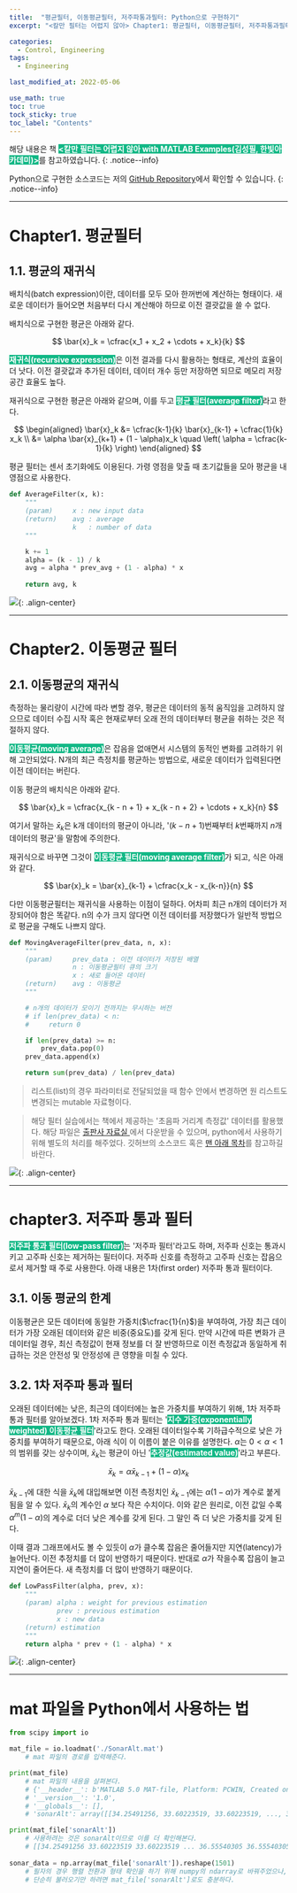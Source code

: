 ```yaml
---
title:  "평균필터, 이동평균필터, 저주파통과필터: Python으로 구현하기"
excerpt: "<칼만 필터는 어렵지 않아> Chapter1: 평균필터, 이동평균필터, 저주파통과필터"

categories:
  - Control, Engineering
tags:
  - Engineering

last_modified_at: 2022-05-06

use_math: true
toc: true
tock_sticky: true
toc_label: "Contents"
---
```


해당 내용은 책 <span style="background-color: #12B886; color: white">**<칼만 필터는 어렵지 않아 with MATLAB Examples(김성필, 한빛아카데미)>**</span>를 참고하였습니다.
{: .notice--info}

Python으로 구현한 소스코드는 저의 [GitHub Repository](https://github.com/winterbloooom/kalman-filter)에서 확인할 수 있습니다.
{: .notice--info}

- - -
  
# Chapter1. 평균필터
## 1.1. 평균의 재귀식
배치식(batch expression)이란, 데이터를 모두 모아 한꺼번에 계산하는 형태이다. 새로운 데이터가 들어오면 처음부터 다시 계산해야 하므로 이전 결괏값을 쓸 수 없다.

배치식으로 구현한 평균은 아래와 같다.

$$
\bar{x}_k = \cfrac{x_1 + x_2 + \cdots + x_k}{k}
$$

<span style="background-color: #12B886; color: white">**재귀식(recursive expression)**</span>은 이전 결과를 다시 활용하는 형태로, 계산의 효율이 더 낫다. 이전 결괏값과 추가된 데이터, 데이터 개수 등만 저장하면 되므로 메모리 저장 공간 효율도 높다.

재귀식으로 구현한 평균은 아래와 같으며, 이를 두고 <span style="background-color: #12B886; color: white">**평균 필터(average filter)**</span>라고 한다.

$$
\begin{aligned} 
\bar{x}_k &= \cfrac{k-1}{k} \bar{x}_{k-1} + \cfrac{1}{k} x_k \\ 
&= \alpha \bar{x}_{k+1} + (1 - \alpha)x_k \quad \left( \alpha = \cfrac{k-1}{k} \right) 
\end{aligned}
$$

평균 필터는 센서 초기화에도 이용된다. 가령 영점을 맞출 때 초기값들을 모아 평균을 내 영점으로 사용한다.

```py
def AverageFilter(x, k):
    """
    (param)     x : new input data
    (return)    avg : average
                k	: number of data
    """

    k += 1    
    alpha = (k - 1) / k
    avg = alpha * prev_avg + (1 - alpha) * x
    
    return avg, k
```

![](https://velog.velcdn.com/images/717lumos/post/ed068588-7ad3-4bad-9691-40f23149b28c/image.png){: .align-center}

- - -

# Chapter2. 이동평균 필터
## 2.1. 이동평균의 재귀식

측정하는 물리량이 시간에 따라 변할 경우, 평균은 데이터의 동적 움직임을 고려하지 않으므로 데이터 수집 시작 혹은 현재로부터 오래 전의 데이터부터 평균을 취하는 것은 적절하지 않다.

<span style="background-color: #12B886; color: white">**이동평균(moving average)**</span>은 잡음을 없애면서 시스템의 동적인 변화를 고려하기 위해 고안되었다. N개의 최근 측정치를 평균하는 방법으로, 새로운 데이터가 입력된다면 이전 데이터는 버린다.

이동 평균의 배치식은 아래와 같다.

$$
\bar{x}_k = \cfrac{x_{k - n + 1} + x_{k - n + 2} + \cdots + x_k}{n}
$$

여기서 말하는 $\bar{x}_k$은 k개 데이터의 평균이 아니라, '$(k - n + 1)$번째부터 $k$번째까지 $n$개 데이터의 평균'을 말함에 주의한다.

재귀식으로 바꾸면 그것이 <span style="background-color: #12B886; color: white">**이동평균 필터(moving average filter)**</span>가 되고, 식은 아래와 같다.

$$
\bar{x}_k = \bar{x}_{k-1} + \cfrac{x_k - x_{k-n}}{n}
$$

다만 이동평균필터는 재귀식을 사용하는 이점이 덜하다. 어차피 최근 n개의 데이터가 저장되어야 함은 똑같다. n의 수가 크지 않다면 이전 데이터를 저장했다가 일반적 방법으로 평균을 구해도 나쁘지 않다.

```py
def MovingAverageFilter(prev_data, n, x):
    """
    (param)     prev_data : 이전 데이터가 저장된 배열
                n : 이동평균필터 큐의 크기
                x : 새로 들어온 데이터
    (return)    avg : 이동평균
    """

    # n개의 데이터가 모이기 전까지는 무시하는 버전
    # if len(prev_data) < n:
    #     return 0

    if len(prev_data) >= n:
        prev_data.pop(0)
    prev_data.append(x)

    return sum(prev_data) / len(prev_data)
```

> 리스트(list)의 경우 파라미터로 전달되었을 때 함수 안에서 변경하면 원 리스트도 변경되는 mutable 자료형이다.

> 해당 필터 실습에서는 책에서 제공하는 '초음파 거리계 측정값' 데이터를 활용했다. 해당 파일은 [출판사 자료실 ](https://www.hanbit.co.kr/store/books/look.php?p_code=B4956047798)에서 다운받을 수 있으며, python에서 사용하기 위해 별도의 처리를 해주었다. 깃허브의 소스코드 혹은 [맨 아래 목차](#mat-파일을-python에서-사용하는-법)를 참고하길 바란다.

![](https://velog.velcdn.com/images/717lumos/post/ec204599-a562-4c0a-a597-b483cdfaf583/image.png){: .align-center}

- - -

# chapter3. 저주파 통과 필터
<span style="background-color: #12B886; color: white">**저주파 통과 필터(low-pass filter)**</span>는 '저주파 필터'라고도 하며, 저주파 신호는 통과시키고 고주파 신호는 제거하는 필터이다. 저주파 신호를 측정하고 고주파 신호는 잡음으로서 제거할 때 주로 사용한다. 아래 내용은 1차(first order) 저주파 통과 필터이다.

## 3.1. 이동 평균의 한계
이동평균은 모든 데이터에 동일한 가중치($\cfrac{1}{n}$)을 부여하여, 가장 최근 데이터가 가장 오래된 데이터와 같은 비중(중요도)를 갖게 된다. 만약 시간에 따른 변화가 큰 데이터일 경우, 최신 측정값이 현재 정보를 더 잘 반영하므로 이전 측정값과 동일하게 취급하는 것은 안전성 및 안정성에 큰 영향을 미칠 수 있다.

## 3.2. 1차 저주파 통과 필터
오래된 데이터에는 낮은, 최근의 데이터에는 높은 가중치를 부여하기 위해, 1차 저주파 통과 필터를 알아보겠다. 1차 저주파 통과 필터는 '<span style="background-color: #12B886; color: white">**지수 가중(exponentially weighted) 이동평균 필터**</span>'라고도 한다. 오래된 데이터일수록 기하급수적으로 낮은 가중치를 부여하기 때문으로, 아래 식이 이 이름이 붙은 이유를 설명한다. $\alpha$는 $0 < \alpha < 1$의 범위를 갖는 상수이며, $\bar{x}_k$는 평균이 아닌 '<span style="background-color: #12B886; color: white">**추정값(estimated value)**</span>'라고 부른다.

$$
\bar{x}_k = \alpha \bar{x}_{k - 1} + (1-\alpha) x_k
$$

$\bar{x}_{k-1}$에 대한 식을 $\bar{x}_{k}$에 대입해보면 이전 측정치인 $\bar{x}_{k-1}$에는 $\alpha (1-\alpha)$가 계수로 붙게 됨을 알 수 있다. $\bar{x}_{k}$의 계수인 $\alpha$ 보다 작은 수치이다. 이와 같은 원리로, 이전 값일 수록 $\alpha^m (1-\alpha)$의 계수로 더더 낮은 계수를 갖게 된다. 그 말인 즉 더 낮은 가중치를 갖게 된다.

이때 결과 그래프에서도 볼 수 있듯이 $\alpha$가 클수록 잡음은 줄어들지만 지연(latency)가 늘어난다. 이전 추정치를 더 많이 반영하기 때문이다. 반대로 $\alpha$가 작을수록 잡음이 늘고 지연이 줄어든다. 새 측정치를 더 많이 반영하기 때문이다.

```py
def LowPassFilter(alpha, prev, x):
    """
    (param) alpha : weight for previous estimation
            prev : previous estimation
            x : new data
    (return) estimation
    """
    return alpha * prev + (1 - alpha) * x
```

![](https://velog.velcdn.com/images/717lumos/post/8767db45-e1c1-4ca7-b66f-770c35cd8a14/image.png){: .align-center}

- - -

# mat 파일을 Python에서 사용하는 법
```py
from scipy import io

mat_file = io.loadmat('./SonarAlt.mat')
	# mat 파일의 경로를 입력해준다.

print(mat_file)
	# mat 파일의 내용을 살펴본다.
	# {'__header__': b'MATLAB 5.0 MAT-file, Platform: PCWIN, Created on: Thu Feb 25 13:19:03 2010', 
    # '__version__': '1.0', 
    # '__globals__': [], 
    # 'sonarAlt': array([[34.25491256, 33.60223519, 33.60223519, ..., 36.55540305, 36.55540305, 36.55540305]])}

print(mat_file['sonarAlt'])
	# 사용하려는 것은 sonarAlt이므로 이를 더 확인해본다.
    # [[34.25491256 33.60223519 33.60223519 ... 36.55540305 36.55540305 36.55540305]]
        
sonar_data = np.array(mat_file['sonarAlt']).reshape(1501)
	# 필자의 경우 행렬 전환과 형태 확인을 하기 위해 numpy의 ndarray로 바꿔주었으나,
    # 단순히 불러오기만 하려면 mat_file['sonarAlt']로도 충분하다.
```
